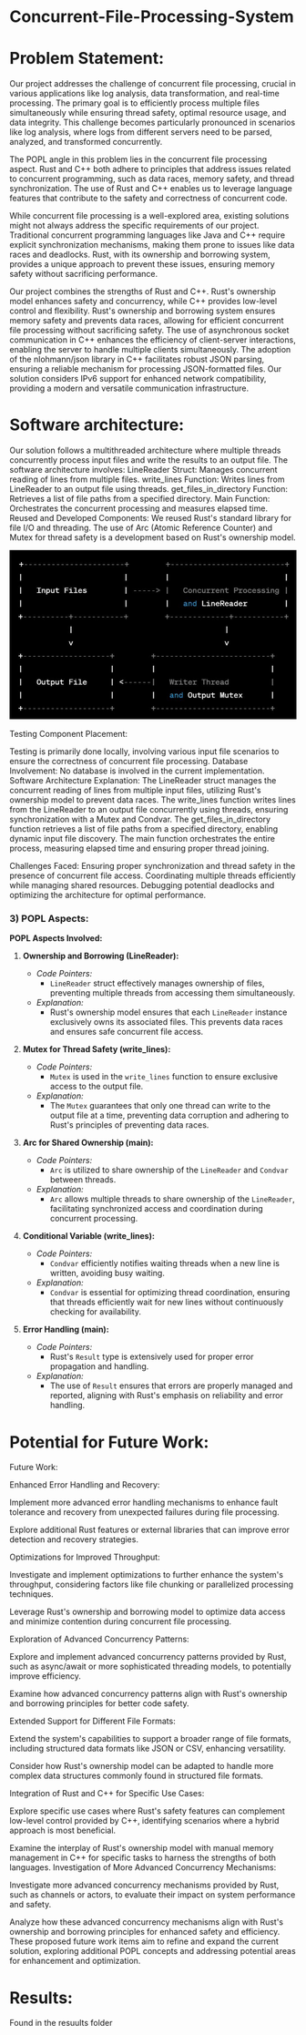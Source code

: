 # Concurrent-File-Processing-System

# Problem Statement:

Our project addresses the challenge of concurrent file processing, crucial in various applications like log analysis, data transformation, and real-time processing. The primary goal is to efficiently process multiple files simultaneously while ensuring thread safety, optimal resource usage, and data integrity. This challenge becomes particularly pronounced in scenarios like log analysis, where logs from different servers need to be parsed, analyzed, and transformed concurrently.

The POPL angle in this problem lies in the concurrent file processing aspect. Rust and C++ both adhere to principles that address issues related to concurrent programming, such as data races, memory safety, and thread synchronization. The use of Rust and C++ enables us to leverage language features that contribute to the safety and correctness of concurrent code.

While concurrent file processing is a well-explored area, existing solutions might not always address the specific requirements of our project. Traditional concurrent programming languages like Java and C++ require explicit synchronization mechanisms, making them prone to issues like data races and deadlocks. Rust, with its ownership and borrowing system, provides a unique approach to prevent these issues, ensuring memory safety without sacrificing performance.

Our project combines the strengths of Rust and C++. Rust's ownership model enhances safety and concurrency, while C++ provides low-level control and flexibility.
Rust's ownership and borrowing system ensures memory safety and prevents data races, allowing for efficient concurrent file processing without sacrificing safety.
The use of asynchronous socket communication in C++ enhances the efficiency of client-server interactions, enabling the server to handle multiple clients simultaneously.
The adoption of the nlohmann/json library in C++ facilitates robust JSON parsing, ensuring a reliable mechanism for processing JSON-formatted files.
Our solution considers IPv6 support for enhanced network compatibility, providing a modern and versatile communication infrastructure.

# Software architecture:

Our solution follows a multithreaded architecture where multiple threads concurrently process input files and write the results to an output file. The software architecture involves:
LineReader Struct: Manages concurrent reading of lines from multiple files.
write_lines Function: Writes lines from LineReader to an output file using threads.
get_files_in_directory Function: Retrieves a list of file paths from a specified directory.
Main Function: Orchestrates the concurrent processing and measures elapsed time.
Reused and Developed Components:
We reused Rust's standard library for file I/O and threading. The use of Arc (Atomic Reference Counter) and Mutex for thread safety is a development based on Rust's ownership model.

![Alt text](Capture.jpg)

Testing Component Placement:

Testing is primarily done locally, involving various input file scenarios to ensure the correctness of concurrent file processing.
Database Involvement:
No database is involved in the current implementation.
Software Architecture Explanation:
The LineReader struct manages the concurrent reading of lines from multiple input files, utilizing Rust's ownership model to prevent data races.
The write_lines function writes lines from the LineReader to an output file concurrently using threads, ensuring synchronization with a Mutex and Condvar.
The get_files_in_directory function retrieves a list of file paths from a specified directory, enabling dynamic input file discovery.
The main function orchestrates the entire process, measuring elapsed time and ensuring proper thread joining.

Challenges Faced:
Ensuring proper synchronization and thread safety in the presence of concurrent file access.
Coordinating multiple threads efficiently while managing shared resources.
Debugging potential deadlocks and optimizing the architecture for optimal performance.

### 3) POPL Aspects:

**POPL Aspects Involved:**

1. **Ownership and Borrowing (LineReader):**
   - *Code Pointers:*
     - `LineReader` struct effectively manages ownership of files, preventing multiple threads from accessing them simultaneously.
   - *Explanation:*
     - Rust's ownership model ensures that each `LineReader` instance exclusively owns its associated files. This prevents data races and ensures safe concurrent file access.

2. **Mutex for Thread Safety (write_lines):**
   - *Code Pointers:*
     - `Mutex` is used in the `write_lines` function to ensure exclusive access to the output file.
   - *Explanation:*
     - The `Mutex` guarantees that only one thread can write to the output file at a time, preventing data corruption and adhering to Rust's principles of preventing data races.

3. **Arc for Shared Ownership (main):**
   - *Code Pointers:*
     - `Arc` is utilized to share ownership of the `LineReader` and `Condvar` between threads.
   - *Explanation:*
     - `Arc` allows multiple threads to share ownership of the `LineReader`, facilitating synchronized access and coordination during concurrent processing.

4. **Conditional Variable (write_lines):**
   - *Code Pointers:*
     - `Condvar` efficiently notifies waiting threads when a new line is written, avoiding busy waiting.
   - *Explanation:*
     - `Condvar` is essential for optimizing thread coordination, ensuring that threads efficiently wait for new lines without continuously checking for availability.

5. **Error Handling (main):**
   - *Code Pointers:*
     - Rust's `Result` type is extensively used for proper error propagation and handling.
   - *Explanation:*
     - The use of `Result` ensures that errors are properly managed and reported, aligning with Rust's emphasis on reliability and error handling.

# Potential for Future Work:

Future Work:

Enhanced Error Handling and Recovery:

Implement more advanced error handling mechanisms to enhance fault tolerance and recovery from unexpected failures during file processing.

Explore additional Rust features or external libraries that can improve error detection and recovery strategies.

Optimizations for Improved Throughput:

Investigate and implement optimizations to further enhance the system's throughput, considering factors like file chunking or parallelized processing techniques.

Leverage Rust's ownership and borrowing model to optimize data access and minimize contention during concurrent file processing.

Exploration of Advanced Concurrency Patterns:

Explore and implement advanced concurrency patterns provided by Rust, such as async/await or more sophisticated threading models, to potentially improve efficiency.

Examine how advanced concurrency patterns align with Rust's ownership and borrowing principles for better code safety.

Extended Support for Different File Formats:

Extend the system's capabilities to support a broader range of file formats, including structured data formats like JSON or CSV, enhancing versatility.

Consider how Rust's ownership model can be adapted to handle more complex data structures commonly found in structured file formats.

Integration of Rust and C++ for Specific Use Cases:

Explore specific use cases where Rust's safety features can complement low-level control provided by C++, identifying scenarios where a hybrid approach is most beneficial.

Examine the interplay of Rust's ownership model with manual memory management in C++ for specific tasks to harness the strengths of both languages.
Investigation of More Advanced Concurrency Mechanisms:

Investigate more advanced concurrency mechanisms provided by Rust, such as channels or actors, to evaluate their impact on system performance and safety.

Analyze how these advanced concurrency mechanisms align with Rust's ownership and borrowing principles for enhanced safety and efficiency.
These proposed future work items aim to refine and expand the current solution, exploring additional POPL concepts and addressing potential areas for enhancement and optimization.



# Results:

Found in the resuults folder





